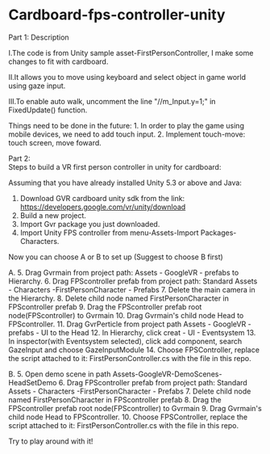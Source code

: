 # Cardboard-fps-controller-unity
Part 1:  Description

  I.The code is from Unity sample asset-FirstPersonController, I make some changes to fit with cardboard.
  
  II.It allows you to move using keyboard and select object in game world using gaze input.
  
  III.To enable auto walk, uncomment the line "//m_Input.y=1;" in FixedUpdate() function.
  
  Things need to be done in the future:
    1. In order to play the game using mobile devices, we need to add touch input.
    2. Implement touch-move: touch screen, move foward.


Part 2:  
  Steps to build a VR first person controller in unity for cardboard:
    
  Assuming that you have already installed Unity 5.3 or above and Java:
  
  1. Download GVR cardboard unity sdk from the link:
      https://developers.google.com/vr/unity/download
  2. Build a new project.
  3. Import Gvr package you just downloaded.
  4. Import Unity FPS controller from menu-Assets-Import Packages-Characters.
  
  Now you can choose A or B to set up
  (Suggest to choose B first)
  
  A.
    5. Drag Gvrmain from project path: Assets - GoogleVR - prefabs to Hierarchy.
    6. Drag FPScontroller prefab from project path: Standard Assets - Characters -FirstPersonCharacter - Prefabs
    7. Delete the main camera in the Hierarchy.
    8. Delete child node named FirstPersonCharacter in FPScontroller prefab
    9. Drag the FPScontroller prefab root node(FPScontroller) to Gvrmain
    10. Drag Gvrmain's child node Head to FPScontroller.
    11. Drag GvrPerticle from project path Assets - GoogleVR - prefabs - UI to the Head
    12. In Hierarchy, click creat - UI - Eventsystem
    13. In inspector(with Eventsystem selected), click add component, search GazeInput and choose GazeInputModule
    14. Choose FPSController, replace the script attached to it: FirstPersonController.cs with the file in this repo.
    
  B.
    5. Open demo scene in path Assets-GoogleVR-DemoScenes-HeadSetDemo
    6. Drag FPScontroller prefab from project path: Standard Assets - Characters -FirstPersonCharacter - Prefabs
    7. Delete child node named FirstPersonCharacter in FPScontroller prefab
    8. Drag the FPScontroller prefab root node(FPScontroller) to Gvrmain
    9. Drag Gvrmain's child node Head to FPScontroller.
    10. Choose FPSController, replace the script attached to it: FirstPersonController.cs with the file in this repo.
    
  Try to play around with it!
